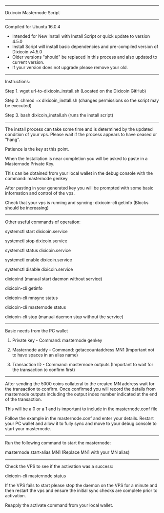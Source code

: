 ****************
Dixicoin Masternode Script
****************

Compiled for Ubuntu 16.0.4

- Intended for New Install with Install Script or quick update to version 4.5.0
- Install Script will install basic dependencies and pre-compiled version of Dixicoin v4.5.0
- Older versions "should" be replaced in this process and also updated to current version.
- If your version does not upgrade please remove your old.

****************
Instructions:

Step 1. wget url-to-dixicoin_install.sh (Located on the Dixicoin GitHub)

Step 2. chmod +x dixicoin_install.sh (changes permissions so the script may be executed)

Step 3. bash dixicoin_install.sh (runs the install script)


****************
The install process can take some time and is determined by the updated condition of your vps. Please wait if the process appears to have ceased or "hang". 

Patience is the key at this point.

When the Installation is near completion you will be asked to paste in a Masternode Private Key.

This can be obtained from your local wallet in the debug console with the command: masternode genkey

After pasting in your generated key you will be prompted with some basic information and control of the vps. 

Check that your vps is running and syncing: dixicoin-cli getinfo (Blocks should be increasing)

****************
Other useful commands of operation:

systemctl start dixicoin.service

systemctl stop dixicoin.service

systemctl status dixicoin.service

systemctl enable dixicoin.service

systemctl disable dixicoin.service


dixicoind (manual start daemon without service)

dixicoin-cli getinfo

dixicoin-cli mnsync status

dixicoin-cli masternode status

dixicoin-cli stop (manual daemon stop without the service)

****************
Basic needs from the PC wallet

1. Private key - Command: masternode genkey

2. Masternode addy - Command: getaccountaddress MN1 (Important not to have spaces in an alias name)

3. Transaction ID - Command: masternode outputs (Important to wait for the transaction to confirm first)

****************
After sending the 5000 coins collateral to the created MN address wait for the transaction to confirm.
Once confirmed you will record the details from masternode outputs including the output index number indicated at the end of the transaction. 

This will be a 0 or a 1 and is important to include in the masternode.conf file

Follow the example in the masternode.conf and enter your details. Restart your PC wallet and allow it to fully sync
and move to your debug console to start your masternode.

****************
Run the following command to start the masternode:

masternode start-alias MN1 (Replace MN1 with your MN alias)

****************
Check the VPS to see if the activation was a success:

dixicoin-cli masternode status

If the VPS fails to start please stop the daemon on the VPS for a minute and then restart the vps and ensure the initial sync checks are complete prior to activation. 

Reapply the activate command from your local wallet.

